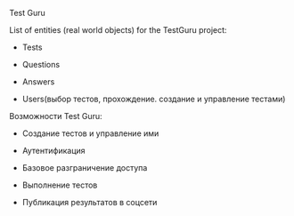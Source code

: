 Test Guru

List of entities (real world objects) for the TestGuru project:

* Tests

* Questions

* Answers

* Users(выбор тестов, прохождение. создание и управление тестами)


Возможности Test Guru:

* Создание тестов и управление ими

* Аутентификация

* Базовое разграничение доступа

* Выполнение тестов

* Публикация результатов в соцсети
